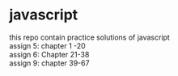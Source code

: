 # javascript
this repo contain practice solutions of javascript <br>
assign 5: chapter 1 -20<br>
assign 6: Chapter 21-38<br>
assign 9: chapter 39-67



